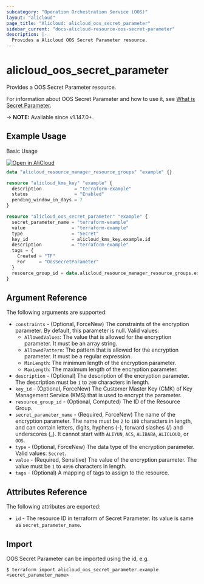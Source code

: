 ```yaml
---
subcategory: "Operation Orchestration Service (OOS)"
layout: "alicloud"
page_title: "Alicloud: alicloud_oos_secret_parameter"
sidebar_current: "docs-alicloud-resource-oos-secret-parameter"
description: |-
  Provides a Alicloud OOS Secret Parameter resource.
---
```


# alicloud_oos_secret_parameter

Provides a OOS Secret Parameter resource.

For information about OOS Secret Parameter and how to use it, see [What is Secret Parameter](https://www.alibabacloud.com/help/en/doc-detail/183418.html).

-> **NOTE:** Available since v1.147.0+.

## Example Usage

Basic Usage

<div style="display: block;margin-bottom: 40px;"><div class="oics-button" style="float: right;position: absolute;margin-bottom: 10px;">
  <a href="https://api.aliyun.com/api-tools/terraform?resource=alicloud_oos_secret_parameter&exampleId=8c543ccd-d749-f61b-98d8-0fa20346ebaebdb4d661&activeTab=example&spm=docs.r.oos_secret_parameter.0.8c543ccdd7&intl_lang=EN_US" target="_blank">
    <img alt="Open in AliCloud" src="https://img.alicdn.com/imgextra/i1/O1CN01hjjqXv1uYUlY56FyX_!!6000000006049-55-tps-254-36.svg" style="max-height: 44px; max-width: 100%;">
  </a>
</div></div>

```terraform
data "alicloud_resource_manager_resource_groups" "example" {}

resource "alicloud_kms_key" "example" {
  description            = "terraform-example"
  status                 = "Enabled"
  pending_window_in_days = 7
}

resource "alicloud_oos_secret_parameter" "example" {
  secret_parameter_name = "terraform-example"
  value                 = "terraform-example"
  type                  = "Secret"
  key_id                = alicloud_kms_key.example.id
  description           = "terraform-example"
  tags = {
    Created = "TF"
    For     = "OosSecretParameter"
  }
  resource_group_id = data.alicloud_resource_manager_resource_groups.example.groups.0.id
}
```

## Argument Reference

The following arguments are supported:

* `constraints` - (Optional, ForceNew) The constraints of the encryption parameter. By default, this parameter is null. Valid values:
  * `AllowedValues`: The value that is allowed for the encryption parameter. It must be an array string.
  * `AllowedPattern`: The pattern that is allowed for the encryption parameter. It must be a regular expression.
  * `MinLength`: The minimum length of the encryption parameter.
  * `MaxLength`: The maximum length of the encryption parameter.
* `description` - (Optional) The description of the encryption parameter. The description must be `1` to `200` characters in length.
* `key_id` - (Optional, ForceNew) The Customer Master Key (CMK) of Key Management Service (KMS) that is used to encrypt the parameter.
* `resource_group_id` - (Optional, Computed) The ID of the Resource Group.
* `secret_parameter_name` - (Required, ForceNew) The name of the encryption parameter.  The name must be `2` to `180` characters in length, and can contain letters, digits, hyphens (-), forward slashes (/) and underscores (_). It cannot start with `ALIYUN`, `ACS`, `ALIBABA`, `ALICLOUD`, or `OOS`.
* `type` - (Optional, ForceNew) The data type of the encryption parameter. Valid values: `Secret`.
* `value` - (Required, Sensitive) The value of the encryption parameter. The value must be `1` to `4096` characters in length.
* `tags` - (Optional) A mapping of tags to assign to the resource.

## Attributes Reference

The following attributes are exported:

* `id` - The resource ID in terraform of Secret Parameter. Its value is same as `secret_parameter_name`.

## Import

OOS Secret Parameter can be imported using the id, e.g.

```shell
$ terraform import alicloud_oos_secret_parameter.example <secret_parameter_name>
```